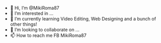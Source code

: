 - 👋 Hi, I’m @MikiRoma87
- 👀 I’m interested in ...
- 🌱 I’m currently learning Video Editing, Web Designing and a bunch of other things!
- 💞️ I’m looking to collaborate on ...
- 📫 How to reach me FB MikiRoma87

<!---
MikiRoma87/MikiRoma87 is a ✨ special ✨ repository because its `README.md` (this file) appears on your GitHub profile.
You can click the Preview link to take a look at your changes.
--->
